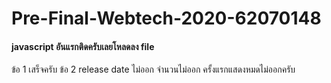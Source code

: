 # Pre-Final-Webtech-2020-62070148
#### javascript อันแรกติดครับเลยโหลดลง file
ข้อ 1 เสร็จครับ
ข้อ 2 release date ไม่ออก จำนวนไม่ออก ครั้งแรกแสดงหมดไม่ออกครับ
